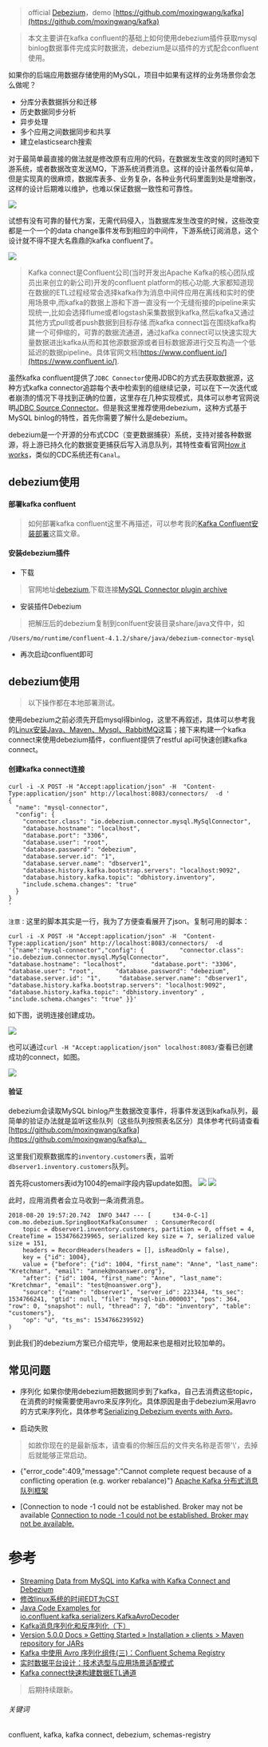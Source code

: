 > official [Debezium](https://debezium.io/)，demo [https://github.com/moxingwang/kafka](https://github.com/moxingwang/kafka)

> 本文主要讲在kafka confluent的基础上如何使用debezium插件获取mysql binlog数据事件完成实时数据流，debezium是以插件的方式配合confluent使用。

如果你的后端应用数据存储使用的MySQL，项目中如果有这样的业务场景你会怎么做呢？

- 分库分表数据拆分和迁移
- 历史数据同步分析
- 异步处理
- 多个应用之间数据同步和共享
- 建立elasticsearch搜索

对于最简单最直接的做法就是修改原有应用的代码，在数据发生改变的同时通知下游系统，或者数据改变发送MQ，下游系统消费消息。这样的设计虽然看似简单，但是实现真的很麻烦，数据库表多、业务复杂，各种业务代码里面到处是增删改，这样的设计后期难以维护，也难以保证数据一致性和可靠性。

![](https://github.com/moxingwang/resource/blob/master/image/debezium_old_artic.png?raw=true)

试想有没有可靠的替代方案，无需代码侵入，当数据库发生改变的时候，这些改变都是一个一个的data change事件发布到相应的中间件，下游系统订阅消息，这个设计就不得不提大名鼎鼎的kafka confluent了。

![](https://github.com/moxingwang/resource/blob/master/image/debezium_kafka_connect_1.png?raw=true)

> Kafka connect是Confluent公司(当时开发出Apache Kafka的核心团队成员出来创立的新公司)开发的confluent platform的核心功能.大家都知道现在数据的ETL过程经常会选择kafka作为消息中间件应用在离线和实时的使用场景中,而kafka的数据上游和下游一直没有一个无缝衔接的pipeline来实现统一,比如会选择flume或者logstash采集数据到kafka,然后kafka又通过其他方式pull或者push数据到目标存储.而kafka connect旨在围绕kafka构建一个可伸缩的，可靠的数据流通道，通过kafka connect可以快速实现大量数据进出kafka从而和其他源数据源或者目标数据源进行交互构造一个低延迟的数据pipeline。具体官网文档[https://www.confluent.io/](https://www.confluent.io/).

虽然kafka confluent提供了`JDBC Connector`使用JDBC的方式去获取数据源，这种方式kafka connector追踪每个表中检索到的组继续记录，可以在下一次迭代或者崩溃的情况下寻找到正确的位置，这里存在几种实现模式，具体可以参考官网说明[JDBC Source Connector](https://docs.confluent.io/current/connect/connect-jdbc/docs/source_connector.html?_ga=2.234527774.129940869.1534840941-1720937463.1533732285)。但是我这里推荐使用debezium，这种方式基于MySQL binlog的特性，首先你需要了解什么是debezium。

debezium是一个开源的分布式CDC（变更数据捕获）系统，支持对接各种数据源，将上游已持久化的数据变更捕获后写入消息队列，其特性查看官网[How it works](https://debezium.io/docs/faq/)，类似的CDC系统还有`Canal`。

## debezium使用
#### 部署kafka confluent
> 如何部署kafka confluent这里不再描述，可以参考我的[Kafka Confluent安装部署](https://juejin.im/post/5b75483a518825613c02b14b)这篇文章。

#### 安装debezium插件
* 下载
> 官网地址[debezium](https://debezium.io/),下载连接[MySQL Connector plugin archive](https://repo1.maven.org/maven2/io/debezium/debezium-connector-mysql/0.8.1.Final/debezium-connector-mysql-0.8.1.Final-plugin.tar.gz)
* 安装插件Debezium
> 把解压后的debezium复制到conlfuent安装目录share/java文件中，如
```
/Users/mo/runtime/confluent-4.1.2/share/java/debezium-connector-mysql
```
* 再次启动confluent即可

## debezium使用
> 以下操作都在本地部署测试。

使用debezium之前必须先开启mysql得binlog，这里不再叙述，具体可以参考我的[Linux安装Java、Maven、Mysql、RabbitMQ](https://juejin.im/post/5b1de8335188257d367e6697)这篇；接下来构建一个kafka connect来使用debezium插件，confluent提供了restful api可快速创建kafka connect。

#### 创建kafka connect连接
```
curl -i -X POST -H "Accept:application/json" -H  "Content-Type:application/json" http://localhost:8083/connectors/  -d '
{
  "name": "mysql-connector",
  "config": {
    "connector.class": "io.debezium.connector.mysql.MySqlConnector",
    "database.hostname": "localhost",
    "database.port": "3306",
    "database.user": "root",
    "database.password": "debezium",
    "database.server.id": "1",
    "database.server.name": "dbserver1",
    "database.history.kafka.bootstrap.servers": "localhost:9092",
    "database.history.kafka.topic": "dbhistory.inventory",
    "include.schema.changes": "true"
  }
}
'
```
`注意：`这里的脚本其实是一行，我为了方便查看展开了json。复制可用的脚本：

```
curl -i -X POST -H "Accept:application/json" -H  "Content-Type:application/json" http://localhost:8083/connectors/  -d '{"name":"mysql-connector","config": {          "connector.class": "io.debezium.connector.mysql.MySqlConnector",         "database.hostname": "localhost",       "database.port": "3306",          "database.user": "root",      "database.password": "debezium",         "database.server.id": "1",     "database.server.name": "dbserver1",     "database.history.kafka.bootstrap.servers": "localhost:9092",     "database.history.kafka.topic": "dbhistory.inventory" ,     "include.schema.changes": "true" }}'
```

如下图，说明连接创建成功。

![](https://github.com/moxingwang/resource/blob/master/image/kafka/%E5%BE%AE%E4%BF%A1%E5%9B%BE%E7%89%87_20180820194418.png?raw=true)

也可以通过``` curl -H "Accept:application/json" localhost:8083/ ```查看已创建成功的connect，如图。

![](https://github.com/moxingwang/resource/blob/master/image/kafka/%E5%BE%AE%E4%BF%A1%E5%9B%BE%E7%89%87_20180820194425.png?raw=true)

#### 验证
debezium会读取MySQL binlog产生数据改变事件，将事件发送到kafka队列，最简单的验证办法就是监听这些队列（这些队列按照表名区分）具体参考代码请查看[https://github.com/moxingwang/kafka](https://github.com/moxingwang/kafka)。

这里我们观察数据库的`inventory.customers`表，监听`dbserver1.inventory.customers`队列。

首先将customers表id为1004的email字段内容update如图。
![](https://github.com/moxingwang/resource/blob/master/image/kafka/%E5%BE%AE%E4%BF%A1%E5%9B%BE%E7%89%87_20180820195810.png?raw=true)
![](https://github.com/moxingwang/resource/blob/master/image/kafka/%E5%BE%AE%E4%BF%A1%E5%9B%BE%E7%89%87_20180820195815.png?raw=true)

此时，应用消费者会立马收到一条消费消息。

```
2018-08-20 19:57:20.742  INFO 3447 --- [      t34-0-C-1] com.mo.debezium.SpringBootKafkaConsumer  : ConsumerRecord(
	topic = dbserver1.inventory.customers, partition = 0, offset = 4, CreateTime = 1534766239965, serialized key size = 7, serialized value size = 151, 
	headers = RecordHeaders(headers = [], isReadOnly = false), 
	key = {"id": 1004}, 
	value = {"before": {"id": 1004, "first_name": "Anne", "last_name": "Kretchmar", "email": "annek@noanswer.org"},
 	"after": {"id": 1004, "first_name": "Anne", "last_name": "Kretchmar", "email": "test@noanswer.org"},
  	"source": {"name": "dbserver1", "server_id": 223344, "ts_sec": 1534766241, "gtid": null, "file": "mysql-bin.000003", "pos": 364, "row": 0, "snapshot": null, "thread": 7, "db": "inventory", "table": "customers"},
   	"op": "u", "ts_ms": 1534766239592}
)
```

到此我们的debezium方案已介绍完毕，使用起来也是相对比较加单的。

## 常见问题
* 序列化
如果你使用debezium把数据同步到了kafka，自己去消费这些topic，在消费的时候需要使用avro来反序列化。具体原因是由于debezium采用avro的方式来序列化，具体参考[Serializing Debezium events with Avro](https://debezium.io/blog/2016/09/19/Serializing-Debezium-events-with-Avro/)。

* 启动失败
> 如故你现在的是最新版本，请查看的你解压后的文件夹名称是否带'\\'，去掉后就能够正常启动。

* {"error_code":409,"message":"Cannot complete request because of a conflicting operation (e.g. worker rebalance)"}
[Apache Kafka 分布式消息队列框架](https://yuzhouwan.com/posts/26002/)

* [Connection to node -1 could not be established. Broker may not be available
[Connection to node -1 could not be established. Broker may not be available.](https://www.jianshu.com/p/475d02c76ba7)

# 参考
* [Streaming Data from MySQL into Kafka with Kafka Connect and Debezium](https://rmoff.net/2018/03/24/streaming-data-from-mysql-into-kafka-with-kafka-connect-and-debezium/)
* [修改linux系统的时间EDT为CST](https://blog.csdn.net/yjh314/article/details/51669238)
* [Java Code Examples for io.confluent.kafka.serializers.KafkaAvroDecoder](https://www.programcreek.com/java-api-examples/index.php?api=io.confluent.kafka.serializers.KafkaAvroDecoder)
* [Kafka消息序列化和反序列化（下）](https://blog.csdn.net/u013256816/article/details/78657995)
* [Version 5.0.0 Docs » Getting Started » Installation » clients > Maven repository for JARs](https://docs.confluent.io/current/installation/clients.html)
* [Kafka 中使用 Avro 序列化组件(三)：Confluent Schema Registry](https://www.jianshu.com/p/cd6f413d35b0)
* [实时数据平台设计：技术选型与应用场景适配模式](http://dbaplus.cn/news-73-2164-1.html)
* [Kafka connect快速构建数据ETL通道](https://blog.csdn.net/cssdongl/article/details/77750482)



> 后期持续跟新。

###### 关键词
confluent, kafka, kafka connect, debezium, schemas-registry